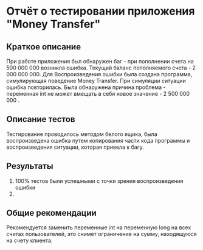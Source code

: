 # Отчёт о тестировании приложения "Money Transfer" # 

## Краткое описание ## 
При работе приложения был обнаружен баг - при пополнении счета на 500 000 000 возникла ошибка. Текущий баланс пополняемого счета - 2 000 000 000. Для Воспроизведения ошибки была создана программа, симулирующая поведение Money Transfer. 
При симуляции ситуации ошибка повторилась. Была обнаружена причина проблема - переменная int не может вмещать в себя новое значение - 2 500 000 000 .

## Описание тестов ## 

Тестирование проводилось методом белого ящика, была воспроизведена ошибка путем копирования части кода программы и воспроизведения ситуации, которая привела к багу.

## Результаты ## 

1. 100% тестов были успешными с точки зрения воспроизведения ошибки
1. 

## Общие рекомендации ## 
Рекомендуется заменить переменные int на переменную long на всех считах пользователей, это снимет ограничение на сумму, находящуюся на счету клиента.
